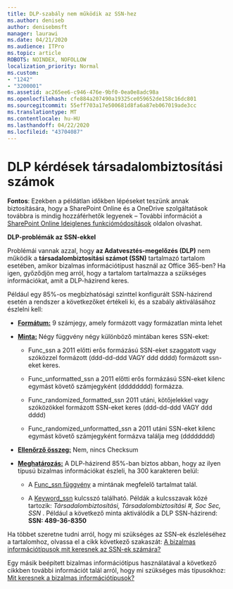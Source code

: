 ```yaml
---
title: DLP-szabály nem működik az SSN-hez
ms.author: deniseb
author: denisebmsft
manager: laurawi
ms.date: 04/21/2020
ms.audience: ITPro
ms.topic: article
ROBOTS: NOINDEX, NOFOLLOW
localization_priority: Normal
ms.custom:
- "1242"
- "3200001"
ms.assetid: ac265ee6-c946-476e-9bf0-0ea0e8adc98a
ms.openlocfilehash: cfe884a207490a19325ce059652de158c16dc801
ms.sourcegitcommit: 55eff703a17e500681d8fa6a87eb067019ade3cc
ms.translationtype: MT
ms.contentlocale: hu-HU
ms.lasthandoff: 04/22/2020
ms.locfileid: "43704087"
---
```

# <a name="dlp-issues-with-social-security-numbers"></a>DLP kérdések társadalombiztosítási számok

**Fontos**: Ezekben a példátlan időkben lépéseket teszünk annak biztosítására, hogy a SharePoint Online és a OneDrive szolgáltatások továbbra is mindig hozzáférhetők legyenek – További információt a [SharePoint Online Ideiglenes funkciómódosítások](https://aka.ms/ODSPAdjustments) oldalon olvashat.

**DLP-problémák az SSN-ekkel**

Problémái vannak azzal, hogy **az Adatvesztés-megelőzés (DLP)** nem működik a **társadalombiztosítási számot (SSN)** tartalmazó tartalom esetében, amikor bizalmas információtípust használ az Office 365-ben? Ha igen, győződjön meg arról, hogy a tartalom tartalmazza a szükséges információkat, amit a DLP-házirend keres. 
  
Például egy 85%-os megbízhatósági szinttel konfigurált SSN-házirend esetén a rendszer a következőket értékeli ki, és a szabály aktiválásához észlelni kell:
  
- **[Formátum:](https://docs.microsoft.com/office365/securitycompliance/what-the-sensitive-information-types-look-for#format-80)** 9 számjegy, amely formázott vagy formázatlan minta lehet

- **[Minta:](https://msconnect.microsoft.com/https:/docs.microsoft.com/office365/securitycompliance/what-the-sensitive-information-types-look-for#pattern-80)** Négy függvény négy különböző mintában keres SSN-eket:

  - Func_ssn a 2011 előtti erős formázású SSN-eket szaggatott vagy szóközzel formázott (ddd-dd-ddd VAGY ddd dddd) formázott ssn-eket keres.

  - Func_unformatted_ssn a 2011 előtti erős formázású SSN-eket kilenc egymást követő számjegyként (dddddddd) formázza.

  - Func_randomized_formatted_ssn 2011 utáni, kötőjelekkel vagy szóközökkel formázott SSN-eket keres (ddd-dd-ddd VAGY ddd dddd)

  - Func_randomized_unformatted_ssn a 2011 utáni SSN-eket kilenc egymást követő számjegyként formázva találja meg (dddddddd)

- **[Ellenőrző összeg:](https://docs.microsoft.com/office365/securitycompliance/what-the-sensitive-information-types-look-for#checksum-79)** Nem, nincs Checksum

- **[Meghatározás:](https://docs.microsoft.com/office365/securitycompliance/what-the-sensitive-information-types-look-for#definition-80)** A DLP-házirend 85%-ban biztos abban, hogy az ilyen típusú bizalmas információkat észleli, ha 300 karakteren belül:

  - A [Func_ssn függvény](https://docs.microsoft.com/office365/securitycompliance/what-the-sensitive-information-types-look-for#pattern-80) a mintának megfelelő tartalmat talál.

  - A [Keyword_ssn](https://docs.microsoft.com/office365/securitycompliance/what-the-sensitive-information-types-look-for#keyword_ssn) kulcsszó található. Példák a kulcsszavak közé tartozik: *Társadalombiztosítási, Társadalombiztosítási #, Soc Sec, SSN* . Például a következő minta aktiválódik a DLP SSN-házirend: **SSN: 489-36-8350**
  
Ha többet szeretne tudni arról, hogy mi szükséges az SSN-ek észleléséhez a tartalomhoz, olvassa el a cikk következő szakaszát: [A bizalmas információtípusok mit keresnek az SSN-ek számára?](https://docs.microsoft.com/office365/securitycompliance/what-the-sensitive-information-types-look-for#us-social-security-number-ssn)
  
Egy másik beépített bizalmas információtípus használatával a következő cikkben további információt talál arról, hogy mi szükséges más típusokhoz: [Mit keresnek a bizalmas információtípusok?](https://docs.microsoft.com/office365/securitycompliance/what-the-sensitive-information-types-look-for)
  